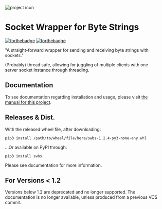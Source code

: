 ![project icon](project-icon.svg)
# Socket Wrapper for Byte Strings
[![forthebadge](https://forthebadge.com/images/badges/contains-technical-debt.svg)](https://forthebadge.com) [![forthebadge](https://forthebadge.com/images/badges/made-with-python.svg)](https://forthebadge.com)


"A straight-forward wrapper for sending and receiving byte strings with sockets."

(Probably) thread safe, allowing for juggling of multiple clients with one server socket instance through threading.

## Documentation
To see documentation regarding installation and usage, please visit [the manual for this project](https://dreamerslegacy.xyz/projects/swbs/docs/index.html).

## Releases & Dist.
With the released wheel file, after downloading:
```commandline
pip3 install /path/to/wheel/file/here/swbs-1.2.4-py3-none-any.whl
```
...Or available on PyPI through:
```commandline
pip3 install swbs
```
Please see documentation for more information.

## For Versions < 1.2
Versions below 1.2 are deprecated and no longer supported. The documentation is no longer available, unless produced from a previous VCS commit.
